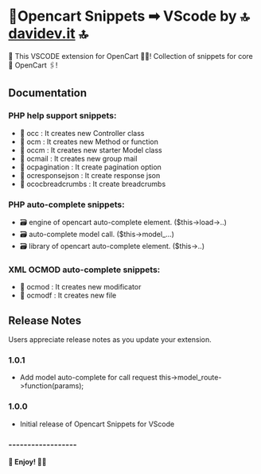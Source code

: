 # 🛒Opencart Snippets ➡ VScode by 🔝 [davidev.it](http://www.davidev.it) 🔝
🐷 This VSCODE extension for OpenCart 🙋‍♀️! Collection of snippets for core 🛒 OpenCart 🖇!
## Documentation
### PHP help support snippets:
- 📁 occ : It creates new Controller class
- 📁 ocm : It creates new Method or function
- 📁 occm : It creates new starter Model class
- 📁 ocmail : It creates new group mail
- 📁 ocpagination : It create pagination option
- 📁 ocresponsejson : It create response json
- 📁 ococbreadcrumbs : It create breadcrumbs
### PHP auto-complete snippets:
- 🗃 engine of opencart auto-complete element. ($this->load->..)
- 🗃 auto-complete model call. ($this->model_...)
- 🗃 library of opencart auto-complete element. ($this->..)
### XML OCMOD auto-complete snippets:
- 📁 ocmod : It creates new modificator
- 📁 ocmodf : It creates new file
## Release Notes
Users appreciate release notes as you update your extension.
### 1.0.1
- Add model auto-complete for call request this->model_route->function(params);
### 1.0.0
- Initial release of Opencart Snippets for VScode
### ------------------
**🙇 Enjoy! 🙇‍♂️** 
